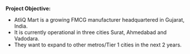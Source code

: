  **Project Objective:** 
    
-  AtliQ Mart is a growing FMCG manufacturer headquartered in Gujarat, India.
-  It is currently operational in three cities Surat, Ahmedabad and Vadodara.
-  They want to expand to other metros/Tier 1 cities in the next 2 years.
